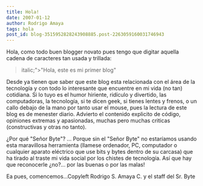 ```yaml
---
title: Hola!
date: 2007-01-12
author: Rodrigo Amaya
tags: hola
post_id: blog-3515952828243908885.post-2263059160031746943
---
```


Hola, como todo buen blogger novato pues tengo que digitar aquella cadena de caracteres tan usada y trillada:

> italic;">"Hola, este es mi primer blog"

Desde ya tienen que saber que este blog esta relacionada con el área de la tecnología y con todo lo interesante que encuentre en mi vida (no tan) cotidiana. Si lo tuyo es el humor hiriente, ridículo y divertido, las computadoras, la tecnología, si te dicen geek, si tienes lentes y frenos, o un callo debajo de la mano por tanto usar el mouse, pues la lectura de este blog es de menester diario. Advierto el contenido explicito de código, opiniones extremas y apasionadas, muchas pero muchas criticas (constructivas y otras no tanto).

¿Por qué "Señor Byte"? ... Porque sin el "Señor Byte" no estaríamos usando esta maravillosa herramienta (llamese ordenador, PC, computador o cualquier aparato eléctrico que use bits y bytes dentro de su carcasa) que ha tirado al traste mi vida social por los chistes de tecnología. Así que hay que reconocerle ¿no?... por las buenas o por las malas!

Ea pues, comencemos...Copyleft Rodrigo S. Amaya C. y el staff del Sr. Byte